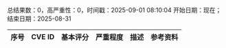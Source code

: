总结果数：0，高严重性：0，时间戳：2025-09-01 08:10:04
开始日期：现在；结束日期：2025-08-31

| 序号 | CVE ID | 基本评分 | 严重程度 | 描述 | 参考资料 |
|-----|--------|------------|----------|-------------|------------|
